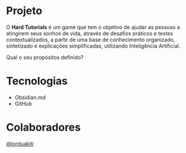 # Projeto
O **Hard Tutorials** é um game que tem o objetivo de ajudar as pessoas a atingirem seus sonhos de vida, através de desafios práticos e testes contextualizados, a partir de uma base de conhecimento organizado, sintetizado e explicações simplificadas, utilizando Inteligência Artificial.

Qual o seu propósitos definido?

# Tecnologias
- Obsidian.md
- GitHub

# Colaboradores
[@lorduakiti](https://lorduakiti.me)